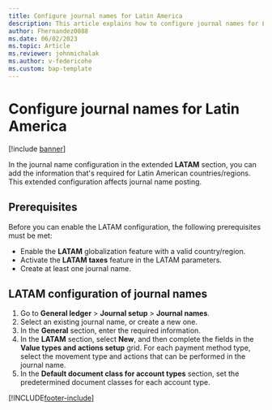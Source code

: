 ```yaml
---
title: Configure journal names for Latin America
description: This article explains how to configure journal names for Latin America.
author: Fhernandez0088
ms.date: 06/02/2023
ms.topic: Article
ms.reviewer: johnmichalak
ms.author: v-federicohe 
ms.custom: bap-template
---
```


# Configure journal names for Latin America

[!include [banner](../../includes/banner.md)]

In the journal name configuration in the extended **LATAM** section, you can add the information that's required for Latin American countries/regions. This extended configuration affects journal name posting.

## Prerequisites

Before you can enable the LATAM configuration, the following prerequisites must be met:

- Enable the **LATAM** globalization feature with a valid country/region.
- Activate the **LATAM taxes** feature in the LATAM parameters.
- Create at least one journal name.

## LATAM configuration of journal names

1. Go to **General ledger** \> **Journal setup** \> **Journal names**.
2. Select an existing journal name, or create a new one.
3. In the **General** section, enter the required information.
4. In the **LATAM** section, select **New**, and then complete the fields in the **Value types and actions setup** grid. For each payment method type, select the movement type and actions that can be performed in the journal name.
5. In the **Default document class for account types** section, set the predetermined document classes for each account type.

[!INCLUDE[footer-include](../../../includes/footer-banner.md)]
